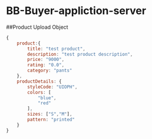 # BB-Buyer-appliction-server

##Product Upload Object

```JavaScript
{
    product:{
        title: "test product",
        description: "test product description",
        price: "9000",
        rating: "0.0",
        category: "pants"
    },
    productDetails: {
        styleCode: "UIOPH",
        colors: [
            "blue",
            "red"
        ],
        sizes: ["S","M"],
        pattern: "printed"
    }
}

```

